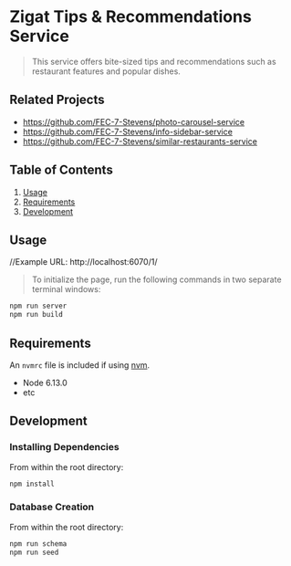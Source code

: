 # Zigat Tips & Recommendations Service

> This service offers bite-sized tips and recommendations such as restaurant features and popular dishes. 

## Related Projects

  - https://github.com/FEC-7-Stevens/photo-carousel-service
  - https://github.com/FEC-7-Stevens/info-sidebar-service
  - https://github.com/FEC-7-Stevens/similar-restaurants-service

## Table of Contents

1. [Usage](#Usage)
1. [Requirements](#requirements)
1. [Development](#development)

## Usage

//Example URL: http://localhost:6070/1/

> To initialize the page, run the following commands in two separate terminal windows:
```sh
npm run server
npm run build
```

## Requirements

An `nvmrc` file is included if using [nvm](https://github.com/creationix/nvm).

- Node 6.13.0
- etc

## Development

### Installing Dependencies

From within the root directory:

```sh
npm install
```

### Database Creation

From within the root directory:

```sh
npm run schema
npm run seed
```
